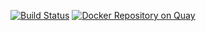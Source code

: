 [![Build Status](https://travis-ci.org/CancerCollaboratory/dockstore-tool-bwa-aln.svg)](https://travis-ci.org/CancerCollaboratory/dockstore-tool-bwa-aln)
[![Docker Repository on Quay](https://quay.io/repository/collaboratory/dockstore-tool-bwa-aln/status "Docker Repository on Quay")](https://quay.io/repository/collaboratory/dockstore-tool-bwa-aln)
